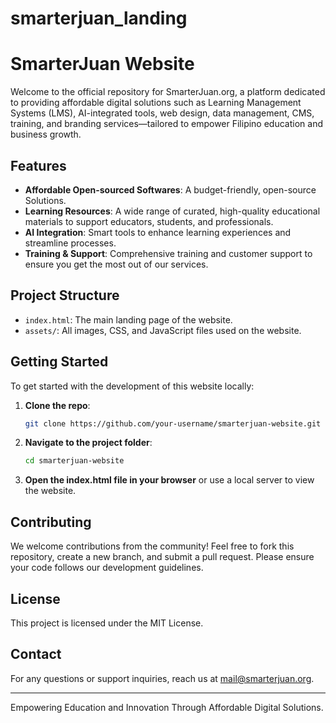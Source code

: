 # smarterjuan_landing

# SmarterJuan Website

Welcome to the official repository for SmarterJuan.org, a platform dedicated to providing affordable digital solutions such as Learning Management Systems (LMS), AI-integrated tools, web design, data management, CMS, training, and branding services—tailored to empower Filipino education and business growth.

## Features
- **Affordable Open-sourced Softwares**: A budget-friendly, open-source Solutions.
- **Learning Resources**: A wide range of curated, high-quality educational materials to support educators, students, and professionals.
- **AI Integration**: Smart tools to enhance learning experiences and streamline processes.
- **Training & Support**: Comprehensive training and customer support to ensure you get the most out of our services.

## Project Structure
- `index.html`: The main landing page of the website.
- `assets/`: All images, CSS, and JavaScript files used on the website.

## Getting Started

To get started with the development of this website locally:

1. **Clone the repo**:
   ```bash
   git clone https://github.com/your-username/smarterjuan-website.git
   ```
2. **Navigate to the project folder**:
   ```bash
   cd smarterjuan-website
   ```
3. **Open the index.html file in your browser** or use a local server to view the website.

## Contributing

We welcome contributions from the community! Feel free to fork this repository, create a new branch, and submit a pull request. Please ensure your code follows our development guidelines.

## License

This project is licensed under the MIT License.

## Contact

For any questions or support inquiries, reach us at [mail@smarterjuan.org](mailto:mail@smarterjuan.org).

---

Empowering Education and Innovation Through Affordable Digital Solutions.
```
